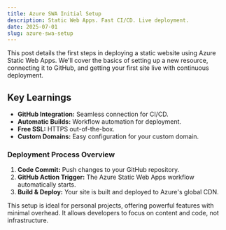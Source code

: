 ```yaml
---
title: Azure SWA Initial Setup
description: Static Web Apps. Fast CI/CD. Live deployment.
date: 2025-07-01
slug: azure-swa-setup
---
```


This post details the first steps in deploying a static website using Azure Static Web Apps. We'll cover the basics of setting up a new resource, connecting it to GitHub, and getting your first site live with continuous deployment.

## Key Learnings

* **GitHub Integration:** Seamless connection for CI/CD.
* **Automatic Builds:** Workflow automation for deployment.
* **Free SSL:** HTTPS out-of-the-box.
* **Custom Domains:** Easy configuration for your custom domain.

### Deployment Process Overview

1.  **Code Commit:** Push changes to your GitHub repository.
2.  **GitHub Action Trigger:** The Azure Static Web Apps workflow automatically starts.
3.  **Build & Deploy:** Your site is built and deployed to Azure's global CDN.

This setup is ideal for personal projects, offering powerful features with minimal overhead. It allows developers to focus on content and code, not infrastructure.
